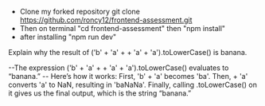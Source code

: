- Clone my forked repository git clone https://github.com/roncy12/frontend-assessment.git
- Then on terminal "cd frontend-assessment" then "npm install"
- after installing "npm run dev"


Explain why the result of ('b' + 'a' + + 'a' + 'a').toLowerCase() is banana.

--The expression ('b' + 'a' + + 'a' + 'a').toLowerCase() evaluates to “banana.”
-- Here’s how it works: First, 'b' + 'a' becomes 'ba'. Then, + 'a' converts 'a' to NaN, resulting in 'baNaNa'. Finally, calling .toLowerCase() on it gives us the final output, which is the string “banana.”